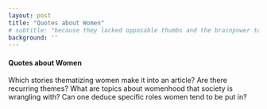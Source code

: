 ```yaml
---
layout: post
title: "Quotes about Women"
# subtitle: "because they lacked opposable thumbs and the brainpower to build a space program."
background: ''
---
```


#### Quotes about Women

Which stories thematizing women make it into an article? Are there recurring themes? 
What are topics about womenhood that society is wrangling with?
Can one deduce specific roles women tend to be put in?
